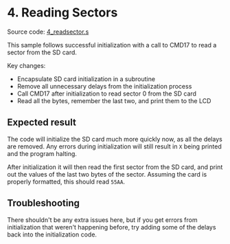 # 4. Reading Sectors

Source code: [4\_readsector.s](src/4\_readsector.s)

This sample follows successful initialization with a call to CMD17 to read a sector from the SD card.

Key changes:
* Encapsulate SD card initialization in a subroutine
* Remove all unnecessary delays from the initialization process
* Call CMD17 after initialization to read sector 0 from the SD card
* Read all the bytes, remember the last two, and print them to the LCD

## Expected result

The code will initialize the SD card much more quickly now, as all the delays
are removed.  Any errors during initialization will still result in `X` being
printed and the program halting.

After initialization it will then read the first sector from the SD card, and
print out the values of the last two bytes of the sector.  Assuming the card is
properly formatted, this should read `55AA`.

## Troubleshooting

There shouldn't be any extra issues here, but if you get errors from
initialization that weren't happening before, try adding some of the delays
back into the initialization code.

